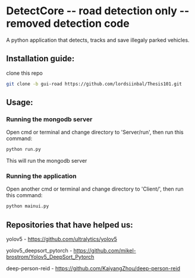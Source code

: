 # DetectCore -- road detection only -- removed detection code

A python application that detects, tracks and save illegaly parked vehicles.

## Installation guide:

clone this repo

```bash 
git clone -b gui-road https://github.com/lordsiinbal/Thesis101.git
```

## Usage:

### Running the mongodb server
Open cmd or terminal and change directory to 'Server/run', then run this command:
```bash 
python run.py
```
This will run the mongodb server

### Running the application
Open another cmd or terminal and change directory to 'Client/', then run this command:
```bash 
python mainui.py
```

## Repositories that have helped us:
yolov5 - https://github.com/ultralytics/yolov5

yolov5_deepsort_pytorch - https://github.com/mikel-brostrom/Yolov5_DeepSort_Pytorch

deep-person-reid - https://github.com/KaiyangZhou/deep-person-reid